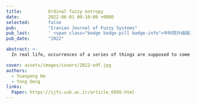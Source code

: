 ```yaml
---
title:          Ordinal fuzzy entropy
date:           2022-06-01 00:10:00 +0800
selected:       false
pub:            "Iranian Journal of Fuzzy Systems"
pub_last:       ' <span class="badge badge-pill badge-info">中科院升级版3区</span> '
pub_date:       "2022"

abstract: >-
  In real life, occurrences of a series of things are supposed to come in an order. Therefore, it is necessary to regard sequence as a crucial factor in managing different kinds of things in fuzzy environment. However, few related researches have been made to provide a reasonable solution to this demand. Therefore, how to measure degree of uncertainty of ordinal fuzzy sets is still an open issue. To address this issue, a novel ordinal fuzzy entropy is proposed in this paper taking orders of propositions into consideration in measuring level of uncertainty in fuzzy environment. Compared with previously proposed entropies, effects on degrees of fuzzy uncertainty brought by sequences of sequential propositions are embodied in values of measurement using proposed method in this article. Moreover, some numerical examples are offered to verify the correctness and validity of the proposed entropy.

cover: assets/images/covers/2022-odf.jpg
authors:
  - Yuanpeng He
  - Yong Deng
links:
  Paper: https://ijfs.usb.ac.ir/article_6950.html
---
```

